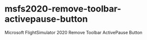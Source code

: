 # msfs2020-remove-toolbar-activepause-button
Microsoft FlightSimulator 2020 Remove Toolbar ActivePause Button
